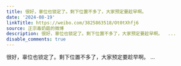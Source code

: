 ```yaml
---
title: 很好，辜位也锁定了。剩下位置不多了，大家预定要趁早啊。
date: '2024-08-19'
linkTitle: https://weibo.com/3825863518/Ot0tXhfj6
source: 正宗毒奶菇的微博
description: 很好，辜位也锁定了。剩下位置不多了，大家预定要趁早啊。  ...
disable_comments: true
---
```

很好，辜位也锁定了。剩下位置不多了，大家预定要趁早啊。  ...
